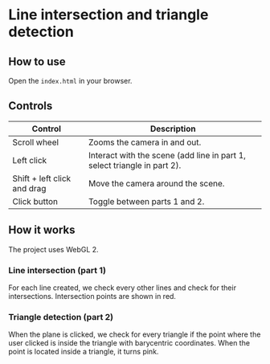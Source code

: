 # Line intersection and triangle detection

## How to use

Open the `index.html` in your browser.

## Controls

|Control|Description|
|-|-|
|Scroll wheel|Zooms the camera in and out.|
|Left click|Interact with the scene (add line in part 1, select triangle in part 2).|
|Shift + left click and drag|Move the camera around the scene.|
|Click button|Toggle between parts 1 and 2.

## How it works

The project uses WebGL 2.

### Line intersection (part 1)

For each line created, we check every other lines and check for their intersections.
Intersection points are shown in red.

### Triangle detection (part 2)

When the plane is clicked, we check for every triangle if the point where the user clicked is inside the triangle with barycentric coordinates.
When the point is located inside a triangle, it turns pink.
